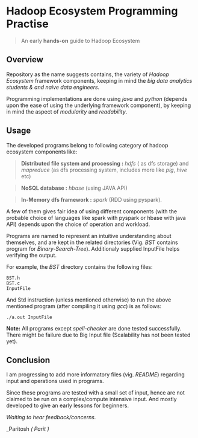 # Hadoop Ecosystem Programming Practise
> An early **hands-on** guide to Hadoop Ecosystem  

## Overview

Repository as the name suggests contains, the variety of *Hadoop Ecosystem* framework components, keeping in mind the *big data analytics students & and naive data engineers*. 

Programming implementations are done using *java* and *python* (depends upon the ease of using the underlying framework component), by keeping in mind the aspect of *modularity* and *readability*.

## Usage

The developed programs belong to following category of hadoop ecosystem components like:

> **Distributed file system and processing :** *hdfs* ( as dfs storage) and *mapreduce* (as dfs processing system, includes more like *pig*, *hive* etc)

> **NoSQL database :** *hbase* (using JAVA API)

> **In-Memory dfs framework :** *spark* (RDD using pyspark). 

A few of them gives fair idea of using different components (with the probable choice of languages like spark with pyspark or hbase with java API) depends upon the choice of operation and workload.

Programs are named to represent an intuitive understanding about themselves, and are kept in the related directories (Vig. *BST* contains program for *Binary-Search-Tree*). Additionaly supplied InputFile helps verifying the output. 

For example, the *BST* directory contains the following files:
                  
    BST.h
    BST.c
    InputFile

And Std instruction (unless mentioned otherwise) to run the above mentioned program (after compiling it using *gcc*) is as follows:

    ./a.out InputFile

**Note:** All programs except *spell-checker* are done tested successfully. There might be failure due to Big Input file (Scalability has not been tested yet).

## Conclusion

I am progressing to add more informatory files (vig. *README*) regarding input and operations used in programs. 

Since these programs are tested with a small set of input, hence are not claimed to be run on a complex/compute intensive input. And mostly developed to give an early lessons for beginners.


*Waiting to hear feedback/concerns.*
 
 
_Paritosh *( Parit )*
